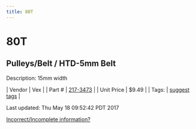 ```yaml
---
title: 80T
---
```


# 80T
## Pulleys/Belt / HTD-5mm Belt
Description: 	15mm width 

| Vendor | Vex | 
| Part # | [217-3473](http://www.vexrobotics.com/vexpro/motion/belts-and-pulleys/htdbelts15.html) | 
| Unit Price | $9.49 | 
| Tags: | [suggest tags](https://docs.google.com/forms/d/e/1FAIpQLSeWyY8v3RgOty-MyWmh9U0iivNYN_molChYyS-0U-o-kOAv_g/viewform) | 

Last updated: Thu May 18 09:52:42 PDT 2017

 [Incorrect/Incomplete information?](https://docs.google.com/forms/d/e/1FAIpQLSeWyY8v3RgOty-MyWmh9U0iivNYN_molChYyS-0U-o-kOAv_g/viewform)